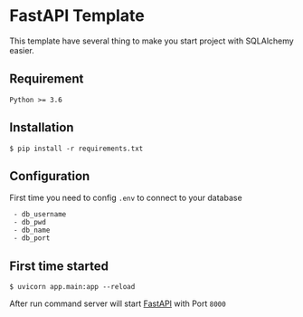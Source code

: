 # FastAPI Template

This template have several thing to make you start project with SQLAlchemy easier.

## Requirement

`Python >= 3.6`

## Installation
```
$ pip install -r requirements.txt
```

## Configuration
First time you need to config `.env` to connect to your database

```
 - db_username 
 - db_pwd
 - db_name
 - db_port
```

## First time started
```
$ uvicorn app.main:app --reload
```

After run command server will start [FastAPI](localhost:8000) with Port `8000`